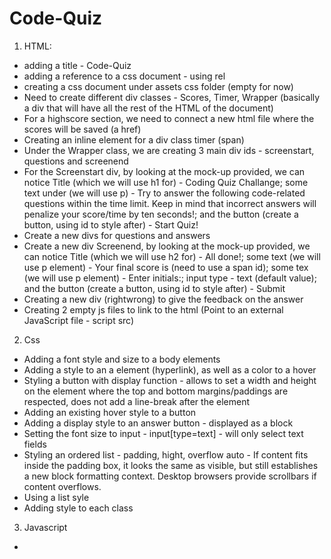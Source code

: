 # Code-Quiz
1. HTML:
- adding a title - Code-Quiz
- adding a reference to a css document  - using rel
- creating a css document under assets css folder (empty for now)
- Need to create different div classes - Scores, Timer, Wrapper (basically a div that will have all the rest of the HTML of the document)
- For a highscore section, we need to connect a new html file where the scores will be saved (a href)
- Creating an inline element for a div class timer (span)
- Under the Wrapper class, we are creating 3 main div ids - screenstart, questions and screenend
- For the Screenstart div, by looking at the mock-up provided, we can notice Title (which we will use h1 for) - Coding Quiz Challange; some text under (we will use p) - Try to answer the following code-related questions within the time limit. Keep in mind that incorrect answers will penalize your score/time by ten seconds!; and the button (create a button, using id to style after) - Start Quiz! 
- Create a new divs for questions and answers
- Create a new div Screenend, by looking at the mock-up provided, we can notice Title (which we will use h2 for) - All done!; some text (we will use p element) - Your final score is (need to use a span id); some tex (we will use p element) - Enter initials:; input type - text (default value); and the button (create a button, using id to style after) - Submit
-  Creating a new div (rightwrong) to give the feedback on the answer 
- Creating 2 empty js files to link to the html (Point to an external JavaScript file - script src)

2. Css
- Adding a font style and size to a body elements
- Adding a style to an a element (hyperlink), as well as a color to a hover
- Styling a button with display function - allows to set a width and height on the element where the top and bottom margins/paddings are respected, does not add a line-break after the element
- Adding an existing hover style to a button
- Adding a display style to an answer button - displayed as a block
- Setting the font size to input - input[type=text] - will only select text fields
- Styling an ordered list - padding, hight, overflow auto - If content fits inside the padding box, it looks the same as visible, but still establishes a new block formatting context. Desktop browsers provide scrollbars if content overflows.
- Using a list syle 
- Adding style to each class

3. Javascript
- 
